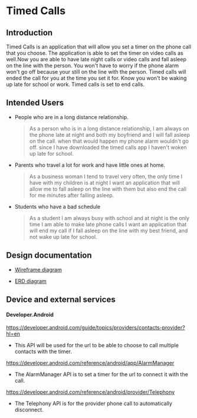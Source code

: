 # Timed Calls

## Introduction

Timed Calls is an application that will allow you set a timer on the phone call that you choose. The application is able to set the timer on video calls as well.Now you are able to have late night calls or video calls and fall asleep on the line with the person. You won't have to worry if the phone alarm won't go off because your still on the line with the person. Timed calls will ended the call for you at the time you set it for. Know you won't be waking up late for school or work. Timed calls is set to end calls.


## Intended Users
* People who are in a long distance relationship.
    
   > As a person who is in a long distance relationship, I am always on the phone late at night and both my boyfriend and I will fall asleep on the call. when that would happen my phone alarm wouldn't go off. since I have downloaded the timed calls app I haven't woken up late for school.
* Parents who travel a lot for work and have little ones at home.
    
    > As a business woman I tend to travel very often, the only time I have with my children is at night I want an application that will allow me to fall asleep on the line with them but also end the call for me minutes after falling asleep.  
* Students who have a bad schedule 

    > As a student I am always busy with school and at night is the only time I am able to make late phone calls I want an application that will  end my call if I fall asleep on the line with my best friend, and not wake up late for school.   
## Design documentation
 
* [Wireframe diagram](wireframe.md)

* [ERD diagram](erd.md)

## Device and external services 

#### Developer.Android 

https://developer.android.com/guide/topics/providers/contacts-provider?hl=en
* This API will be used for the url to be able to choose to call multiple contacts with the timer.

https://developer.android.com/reference/android/app/AlarmManager
* The AlarmManager API is to set a timer for the url to connect it with the call.

https://developer.android.com/reference/android/provider/Telephony
 * The Telephony API is for the provider phone call to automatically disconnect.  